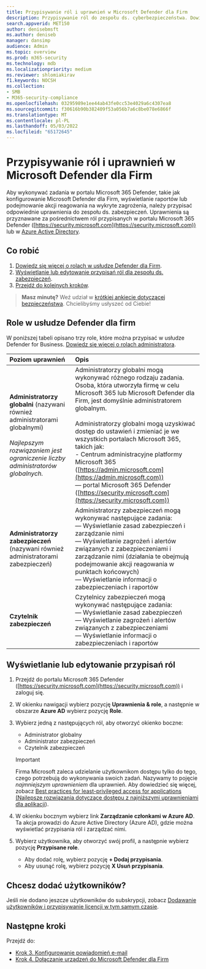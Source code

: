 ```yaml
---
title: Przypisywanie ról i uprawnień w Microsoft Defender dla Firm
description: Przypisywanie ról do zespołu ds. cyberbezpieczeństwa. Dowiedz się więcej o tych rolach i uprawnieniach w usłudze Defender dla Firm.
search.appverid: MET150
author: denisebmsft
ms.author: deniseb
manager: dansimp
audience: Admin
ms.topic: overview
ms.prod: m365-security
ms.technology: mdb
ms.localizationpriority: medium
ms.reviewer: shlomiakirav
f1.keywords: NOCSH
ms.collection:
- SMB
- M365-security-compliance
ms.openlocfilehash: 03295989e1ee44ab43fe0cc53e4029a6c4307ea8
ms.sourcegitcommit: f30616b90b382409f53a056b7a6c8be078e6866f
ms.translationtype: MT
ms.contentlocale: pl-PL
ms.lasthandoff: 05/03/2022
ms.locfileid: "65172645"
---
```

# <a name="assign-roles-and-permissions-in-microsoft-defender-for-business"></a>Przypisywanie ról i uprawnień w Microsoft Defender dla Firm

Aby wykonywać zadania w portalu Microsoft 365 Defender, takie jak konfigurowanie Microsoft Defender dla Firm, wyświetlanie raportów lub podejmowanie akcji reagowania na wykryte zagrożenia, należy przypisać odpowiednie uprawnienia do zespołu ds. zabezpieczeń. Uprawnienia są przyznawane za pośrednictwem ról przypisanych w portalu Microsoft 365 Defender ([https://security.microsoft.com](https://security.microsoft.com)) lub w [Azure Active Directory](/azure/active-directory/roles/manage-roles-portal). 

## <a name="what-to-do"></a>Co robić

1. [Dowiedz się więcej o rolach w usłudze Defender dla Firm](#roles-in-defender-for-business).
2. [Wyświetlanie lub edytowanie przypisań ról dla zespołu ds. zabezpieczeń](#view-or-edit-role-assignments).
3. [Przejdź do kolejnych kroków](#next-steps).

>
> **Masz minutę?**
> Weź udział w <a href="https://microsoft.qualtrics.com/jfe/form/SV_0JPjTPHGEWTQr4y" target="_blank">krótkiej ankiecie dotyczącej bezpieczeństwa</a>. Chcielibyśmy usłyszeć od Ciebie!
>

## <a name="roles-in-defender-for-business"></a>Role w usłudze Defender dla firm

W poniższej tabeli opisano trzy role, które można przypisać w usłudze Defender for Business. [Dowiedz się więcej o rolach administratora](../../admin/add-users/about-admin-roles.md).

| Poziom uprawnień | Opis |
|:---|:---|
| **Administratorzy globalni** (nazywani również administratorami globalnymi) <br/><br/> *Najlepszym rozwiązaniem jest ograniczenie liczby administratorów globalnych.* | Administratorzy globalni mogą wykonywać różnego rodzaju zadania. Osoba, która utworzyła firmę w celu Microsoft 365 lub Microsoft Defender dla Firm, jest domyślnie administratorem globalnym. <br/><br/> Administratorzy globalni mogą uzyskiwać dostęp do ustawień i zmieniać je we wszystkich portalach Microsoft 365, takich jak: <br/>- Centrum administracyjne platformy Microsoft 365 ([https://admin.microsoft.com](https://admin.microsoft.com)) <br/>— portal Microsoft 365 Defender ([https://security.microsoft.com](https://security.microsoft.com)) |
| **Administratorzy zabezpieczeń** (nazywani również administratorami zabezpieczeń) | Administratorzy zabezpieczeń mogą wykonywać następujące zadania: <br/>— Wyświetlanie zasad zabezpieczeń i zarządzanie nimi <br/>— Wyświetlanie zagrożeń i alertów związanych z zabezpieczeniami i zarządzanie nimi (działania te obejmują podejmowanie akcji reagowania w punktach końcowych) <br/>— Wyświetlanie informacji o zabezpieczeniach i raportów |
| **Czytelnik zabezpieczeń** | Czytelnicy zabezpieczeń mogą wykonywać następujące zadania: <br/>— Wyświetlanie zasad zabezpieczeń <br/>— Wyświetlanie zagrożeń i alertów związanych z zabezpieczeniami <br/>— Wyświetlanie informacji o zabezpieczeniach i raportów  |


## <a name="view-or-edit-role-assignments"></a>Wyświetlanie lub edytowanie przypisań ról

1. Przejdź do portalu Microsoft 365 Defender ([https://security.microsoft.com](https://security.microsoft.com)) i zaloguj się.

2. W okienku nawigacji wybierz pozycję **Uprawnienia & role**, a następnie w obszarze **Azure AD** wybierz pozycję **Role**.

3. Wybierz jedną z następujących ról, aby otworzyć okienko boczne:

   - Administrator globalny
   - Administrator zabezpieczeń
   - Czytelnik zabezpieczeń

   > [!IMPORTANT]
   > Firma Microsoft zaleca udzielanie użytkownikom dostępu tylko do tego, czego potrzebują do wykonywania swoich zadań. Nazywamy to pojęcie *najmniejszym uprawnieniem* dla uprawnień. Aby dowiedzieć się więcej, zobacz [Best practices for least-privileged access for applications (Najlepsze rozwiązania dotyczące dostępu z najniższymi uprawnieniami dla aplikacji](/azure/active-directory/develop/secure-least-privileged-access)). 

4. W okienku bocznym wybierz link **Zarządzanie członkami w Azure AD**. Ta akcja prowadzi do Azure Active Directory (Azure AD), gdzie można wyświetlać przypisania ról i zarządzać nimi.

5. Wybierz użytkownika, aby otworzyć swój profil, a następnie wybierz pozycję **Przypisane role**.

   - Aby dodać rolę, wybierz pozycję **+ Dodaj przypisania**.
   - Aby usunąć rolę, wybierz pozycję **X Usuń przypisania**. 

## <a name="need-to-add-users"></a>Chcesz dodać użytkowników?

Jeśli nie dodano jeszcze użytkowników do subskrypcji, zobacz [Dodawanie użytkowników i przypisywanie licencji w tym samym czasie](mdb-add-users.md).

## <a name="next-steps"></a>Następne kroki

Przejdź do:

- [Krok 3. Konfigurowanie powiadomień e-mail](mdb-email-notifications.md)
- [Krok 4. Dołączanie urządzeń do Microsoft Defender dla Firm](mdb-onboard-devices.md)